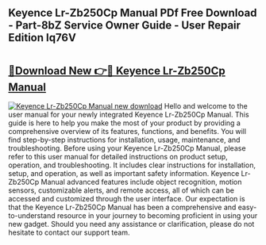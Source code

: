 ## Keyence Lr-Zb250Cp Manual PDf Free Download - Part-8bZ Service Owner Guide - User Repair Edition Iq76V

# <h2><a href="http://bc11672.oget.top/?id=Keyence+Lr-Zb250Cp+Manual">🔗Download New 👉🔴 Keyence Lr-Zb250Cp Manual</a></h2>

[![Keyence Lr-Zb250Cp Manual new download](https://i.imgur.com/5g1atiW.png)](http://bc11672.oget.top/?id=Keyence+Lr-Zb250Cp+Manual)
Hello and welcome to the user manual for your newly integrated Keyence Lr-Zb250Cp Manual. This guide is here to help you make the most of your product by providing a comprehensive overview of its features, functions, and benefits. You will find step-by-step instructions for installation, usage, maintenance, and troubleshooting. Before using your Keyence Lr-Zb250Cp Manual, please refer to this user manual for detailed instructions on product setup, operation, and troubleshooting. It includes clear instructions for installation, setup, and operation, as well as important safety information. Keyence Lr-Zb250Cp Manual advanced features include object recognition, motion sensors, customizable alerts, and remote access, all of which can be accessed and customized through the user interface. Our expectation is that the Keyence Lr-Zb250Cp Manual has been a comprehensive and easy-to-understand resource in your journey to becoming proficient in using your new gadget. Should you need any assistance or clarification, please do not hesitate to contact our support team.
